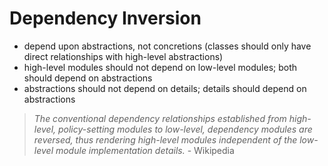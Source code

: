 # Dependency Inversion

* depend upon abstractions, not concretions (classes should only have direct relationships with high-level abstractions)
* high-level modules should not depend on low-level modules; both should depend on abstractions
* abstractions should not depend on details; details should depend on abstractions

> _The conventional dependency relationships established from high-level, policy-setting modules to low-level, 
> dependency modules are reversed, thus rendering high-level modules 
> independent of the low-level module implementation details._ - Wikipedia
